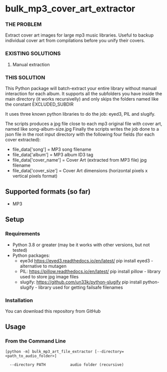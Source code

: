 # bulk_mp3_cover_art_extractor

### THE PROBLEM
Extract cover art images for large mp3 music libraries.  Useful to backup individual cover art from compilations before you unify their covers.

### EXISTING SOLUTIONS

1. Manual extraction

### THIS SOLUTION
This Python package will batch-extract your entire library without manual interaction for each album.
It supports all the subfolders you have inside the main directory (it works recursivelly) and only skips the folders named like the constant EXCLUDED_SUBDIR

It uses three known python libraries to do the job: eyed3, PIL and slugify.

The scripts produces a jpg file close to each mp3 original file with cover art, named like song-album-size.jpg
Finally the scripts writes the job done to a json file in the root input directory with the following four fields (for each cover extracted):
  - file_data['song'] = MP3 song filename
  - file_data['album'] = MP3 album ID3 tag
  - file_data['cover_name'] = Cover Art (extracted from MP3 file) jpg filename
  - file_data['cover_size'] = Cover Art dimensions (horizontal pixels x vertical pixels format)

## Supported formats (so far)
- MP3


## Setup

### Requirements
- Python 3.8 or greater (may be it works with other versions, but not tested)
- Python packages: 
  - eye3d https://eyed3.readthedocs.io/en/latest/ pip install eyed3 - alternative to mutagen
  - PIL: https://pillow.readthedocs.io/en/latest/ pip install pillow - library used to store jpg image files
  - slugify: https://github.com/un33k/python-slugify pip install python-slugify - library used for getting failsafe filenames

### Installation

You can download this repository from GitHub


## Usage

### From the Command Line
```
[python -m] bulk_mp3_art_file_extractor [--directory=<path_to_audio_folder>]

  --directory PATH           audio folder (recursive)

```
